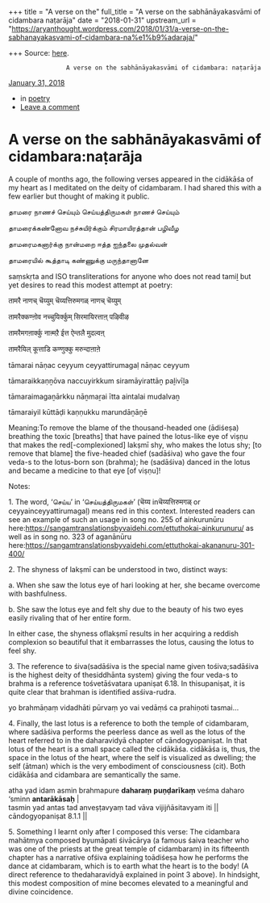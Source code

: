 +++
title = "A verse on the"
full_title = "A verse on the sabhānāyakasvāmi of cidambara naṭarāja"
date = "2018-01-31"
upstream_url = "https://aryanthought.wordpress.com/2018/01/31/a-verse-on-the-sabhanayakasvami-of-cidambara-na%e1%b9%adaraja/"

+++
Source: [here](https://aryanthought.wordpress.com/2018/01/31/a-verse-on-the-sabhanayakasvami-of-cidambara-na%e1%b9%adaraja/).


					A verse on the sabhānāyakasvāmi of cidambara: naṭarāja				



[ January 31, 2018 
](https://aryanthought.wordpress.com/2018/01/31/a-verse-on-the-sabhanayakasvami-of-cidambara-na%e1%b9%adaraja/ "Permalink to A verse on the sabhānāyakasvāmi of cidambara:naṭarāja")

-   in [poetry](https://aryanthought.wordpress.com/category/poetry/)
-   [Leave a
    comment](https://aryanthought.wordpress.com/2018/01/31/a-verse-on-the-sabhanayakasvami-of-cidambara-na%e1%b9%adaraja/#respond)

# A verse on the sabhānāyakasvāmi of cidambara:naṭarāja

A couple of months ago, the following verses appeared in the cidākāśa of
my heart as I meditated on the deity of cidambaram. I had shared this
with a few earlier but thought of making it public.

தாமரை நாணச் செய்யும் செய்யத்திருமகள் நாணச் செய்யும்

தாமரைக்கண்னோவ நச்சுயிர்க்கும் சிரமாயிரத்தான் பழிவீழ

தாமரைமகனார்க்கு நான்மறை ஈத்த ஐந்தலை முதல்வன்

தாமரையில் கூத்தாடி கண்ணுக்கு மருந்தானானே

saṃskṛta and ISO transliterations for anyone who does not read tamiḻ but
yet desires to read this modest attempt at poetry:

तामरै नाणच् चॆय्युम् चॆय्यत्तिरुमगळ् नाणच् चॆय्युम्

तामरैक्कण्ऩोव नच्चुयिर्क्कुम् सिरमायिरत्ताऩ् पऴिवीऴ

तामरैमगऩार्क्कु नाऩ्मऱै ईत्त ऐन्तलै मुदल्वऩ्

तामरैयिल् कूत्ताडि कण्णुक्कु मरुन्दाऩाऩे

tāmarai nāṇac ceyyum ceyyattirumagaḷ nāṇac ceyyum

tāmaraikkaṇṉōva naccuyirkkum siramāyirattāṉ paḻivīḻa

tāmaraimagaṉārkku nāṉmaṟai ītta aintalai mudalvaṉ

tāmaraiyil kūttāḍi kaṇṇukku marundāṉāṉē

Meaning:To remove the blame of the thousand-headed one (ādiśeṣa)
breathing the toxic \[breaths\] that have pained the lotus-like eye of
viṣṇu that makes the red\[-complexioned\] lakṣmī shy, who makes the
lotus shy; \[to remove that blame\] the five-headed chief (sadāśiva) who
gave the four veda-s to the lotus-born son (brahma); he (sadāśiva)
danced in the lotus and became a medicine to that eye \[of viṣṇu\]!

Notes:

1\. The word, ‘செய்ய’ in ‘செய்யத்திருமகள்’ (चॆय्य inचॆय्यत्तिरुमगळ् or
ceyyainceyyattirumagaḷ) means red in this context. Interested readers
can see an example of such an usage in song no. 255 of ainkurunūru
here:https://sangamtranslationsbyvaidehi.com/ettuthokai-ainkurunuru/ as
well as in song no. 323 of aganānūru
here:https://sangamtranslationsbyvaidehi.com/ettuthokai-akananuru-301-400/

2\. The shyness of lakṣmī can be understood in two, distinct ways:

a\. When she saw the lotus eye of hari looking at her, she became
overcome with bashfulness.

b\. She saw the lotus eye and felt shy due to the beauty of his two eyes
easily rivaling that of her entire form.

In either case, the shyness oflakṣmī results in her acquiring a reddish
complexion so beautiful that it embarrasses the lotus, causing the lotus
to feel shy.

3\. The reference to śiva(sadāśiva is the special name given
tośiva;sadāśiva is the highest deity of thesiddhānta system) giving
the four veda-s to brahma is a reference tośvetāśvatara upaniṣat 6.18.
In thisupaniṣat, it is quite clear that brahman is identified
asśiva-rudra.

yo brahmāṇaṃ vidadhāti pūrvaṃ yo vai vedāṃś ca prahiṇoti tasmai…

4\. Finally, the last lotus is a reference to both the temple of
cidambaram, where sadāśiva performs the peerless dance as well as the
lotus of the heart referred to in the daharavidyā chapter of
cāndogyopaniṣat. In that lotus of the heart is a small space called the
cidākāśa. cidākāśa is, thus, the space in the lotus of the heart, where
the self is visualized as dwelling; the self (ātman) which is the very
embodiment of consciousness (cit). Both cidākāśa and cidambara are
semantically the same.

atha yad idam asmin brahmapure **daharaṃ** **puṇḍarīkaṃ** veśma daharo
‘sminn **antarākāsaḥ** \|  
tasmin yad antas tad anveṣṭavyaṃ tad vāva vijijñāsitavyam iti \|\|
cāndogyopaniṣat 8.1.1 \|\|

5\. Something I learnt only after I composed this verse: The cidambara
mahātmya composed byumāpati śivācārya (a famous śaiva teacher who was
one of the priests at the great temple of cidambaram) in its fifteenth
chapter has a narrative ofśiva explaining toādiśeṣa how he performs
the dance at cidambaram, which is to earth what the heart is to the
body! (A direct reference to thedaharavidyā explained in point 3
above). In hindsight, this modest composition of mine becomes elevated
to a meaningful and divine coincidence.

